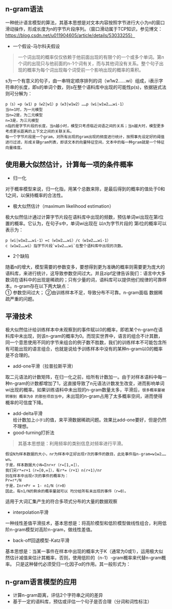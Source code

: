 
## n-gram语法
一种统计语言模型的算法，其基本思想是对文本内容按照字节进行大小为n的窗口滑动操作，形成长度为n的字节片段序列。（窗口滑动属于TCP知识，参见博文：https://blog.csdn.net/u011904605/article/details/53033255） 
+ 一个假设-马尔科夫假设
> 一个词出现的概率仅仅依赖于他前面出现的有限个的一个或多个单词。第n个词的出现只与他前面的n-1个词有关，而与其他词没有关系。整个句子出现的概率为每个词出现每个词受前一个影响出现的概率的乘积。

s为一个有意义的句子，由一串特定顺序排列的词（w1w2……wi）组成，i表示字符串的长度，即s的单词个数，则s在整个语料库中出现的可能性p(s)，依据链式法则可分解为：

    p（s）=p（w1）p（w2|w1）p（w3|w1w2）……p（wi|w1w2……wi-1）
    当n=1时，为一元模型
    当n=2是，为二元模型
    n=3是，为三元模型
    n指的是字节片段的长度，当n越小时，模型只考虑临近词语之间的关系；当n越大时，模型更多考虑更长距离的上下文之间的关联关系。
    每一个字节片段是一个gram，对所有出现的gram出现的频度进行统计，按照事先设定好的阈值进行过滤，形成关键gram列表，即该文本的向量特征空间，文本中的每一种gram就是一个特征向量维度。
    
## 使用最大似然估计，计算每一项的条件概率
+ 归一化

对于概率模型来说，归一化指，用某个总数来除，是最后得到的概率的值处于0和1之间，以保持概率的合法性。
+ 极大似然估计（maximum likelihood estimation）

极大似然估计通过计算字节片段在语料库中出现的频数，预估单词wi出现在第i位置的概率。它认为，在句子s中，单词wi出现在 以n为字节片段的 第i位的概率可以表示为：

    p（wi|w1w2……wi-1）=c（w1w2……wi）/c（w1w2……wi-1）
    c（w1w2……wi）指字节片段`w1w2……wi`在整个语料库中出现的次数。

+ 2个缺陷

随着n的增大，模型需要的参数变多，要想得到更为准确的概率则需要更为庞大的语料库，来进行统计，这导致参数空间过大。并且zipf定律告诉我们：语言中大多数词在语料中的出现是稀疏的；只有少量的词，语料库可以提供他们规律的可靠样本。n-gram存在以下两大缺点：<br>
① 参数空间过大；  ②由训练样本不足，导致分布不可靠。n-gram面临 数据稀疏严重的问题。
## 平滑技术
   极大似然估计给训练样本中未观察到的事件赋以0的概率，即若某个n-gram在语料库中未出现，则该n-gram的概率为0。而现实世界中，语言的组合不计其数，同一个意思使用不同的字节来组合的例子数不胜数，我们的训练样本不可能包含所有可能出现的语言组合，也就是说给予训练样本中没有的某种n-gram以0的概率是不合理的。
+ add-one平滑（拉普拉斯平滑）    

取二元语法的计数矩阵，在归一化之前，给所有计数加一。由于对样本语料中每一种n-gram的计数都增加了1，这直接导致了n元语法计数发生改变，进而影响单词wi出现的概率。如果训练语料中未出现的n-gram数量太多，平滑后，`很多概率量被转移到 概率为0 的那些项目当中`，未出现的n-gram占用了太多概率空间，进而使得概率的可信度下降。
+ add-delta平滑    
给计数加上`小于1`的值，来平滑数据稀疏问题。效果比add-one要好，但是仍然不理想。
+ good-turning打折法

>其基本思想是：利用频率的类别信息对频率进行平滑。

    假设N为样本数据的大小，nr为样本中正好出现r次的事件的数目，此处事件指n-gram=w1w2……wn。
    于是，样本数据大小N=Σnr×r（r=[1,∞]），
    我们另r*=r+1（r=[0,∞]），有r*=（r+1）n(r+1)/nr
    则在样本中出现r次的事件的概率为：
    Pr=r*/N
    于是，Σnr×Pr = 1- n1/N（r>0）
    因此，有n1/N的剩余的概率量就可以 均分给所有未出现的事件（r=0）。
    
适用于大词汇集产生的符合多项式分布的大量的数据观察        
+ interpolation平滑

一种线性差值平滑技术，基本思想是：将高阶模型和低阶模型做线性组合，利用低阶n-gram模型对高阶n-gram，做线性差值。
+ back-off回退模型-Katz平滑

基本思想是：当某一事件在样本中出现的概率大于K（通常为0或1），运用极大似然估计减值来估计其概率，否则，使用低阶的（n-1）-gram概率来代替n-gram概率。
只是这种替代必须受归一化因子α的作用。其一般形式为：


## n-gram语言模型的应用
+ 计算n-gram距离，评估2个字符串之间的差异
+ 基于一定的语料库，预估或评估一个句子是否合理（分词和词性标注）

    
